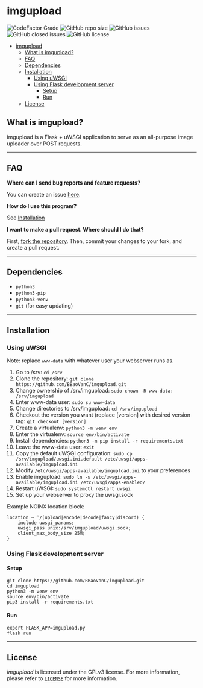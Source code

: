 # imgupload

![CodeFactor Grade](https://img.shields.io/codefactor/grade/github/BBaoVanC/imgupload/master?color=blue)
![GitHub repo size](https://img.shields.io/github/repo-size/bbaovanc/imgupload?color=blue)
![GitHub issues](https://img.shields.io/github/issues/bbaovanc/imgupload?color=blue)
![GitHub closed issues](https://img.shields.io/github/issues-closed/bbaovanc/imgupload?color=blue)
![GitHub license](https://img.shields.io/github/license/bbaovanc/imgupload?color=blue)

- [imgupload](#imgupload)
  - [What is imgupload?](#what-is-imgupload)
  - [FAQ](#faq)
  - [Dependencies](#dependencies)
  - [Installation](#installation)
    - [Using uWSGI](#using-uwsgi)
    - [Using Flask development server](#using-flask-development-server)
      - [Setup](#setup)
      - [Run](#run)
  - [License](#license)

## What is imgupload?

imgupload is a Flask + uWSGI application to serve as an all-purpose image uploader over POST requests.

---

## FAQ

**Where can I send bug reports and feature requests?**

You can create an issue [here](https://github.com/BBaoVanC/imgupload/issues).

**How do I use this program?**

See [Installation](#installation)

**I want to make a pull request. Where should I do that?**

First, [fork the repository](https://github.com/BBaoVanC/imgupload/fork). Then, commit your changes to your fork, and create a pull request.

---

## Dependencies

- `python3`
- `python3-pip`
- `python3-venv`
- `git` (for easy updating)

---

## Installation

### Using uWSGI

Note: replace `www-data` with whatever user your webserver runs as.

1. Go to /srv: `cd /srv`
2. Clone the repository: `git clone https://github.com/BBaoVanC/imgupload.git`
3. Change ownership of /srv/imgupload: `sudo chown -R www-data: /srv/imgupload`
4. Enter www-data user: `sudo su www-data`
5. Change directories to /srv/imgupload: `cd /srv/imgupload`
6. Checkout the version you want (replace [version] with desired version tag: `git checkout [version]`
7. Create a virtualenv: `python3 -m venv env`
8. Enter the virtualenv: `source env/bin/activate`
9. Install dependencies: `python3 -m pip install -r requirements.txt`
10. Leave the www-data user: `exit`
11. Copy the default uWSGI configuration: `sudo cp /srv/imgupload/uwsgi.ini.default /etc/uwsgi/apps-available/imgupload.ini`
12. Modify `/etc/uwsgi/apps-available/imgupload.ini` to your preferences
13. Enable imgupload: `sudo ln -s /etc/uwsgi/apps-available/imgupload.ini /etc/uwsgi/apps-enabled/`
14. Restart uWSGI: `sudo systemctl restart uwsgi`
15. Set up your webserver to proxy the uwsgi.sock

Example NGINX location block:

```nginx
location ~ ^/(upload|encode|decode|fancy|discord) {
    include uwsgi_params;
    uwsgi_pass unix:/srv/imgupload/uwsgi.sock;
    client_max_body_size 25M;
}
```

### Using Flask development server

#### Setup

```shell
git clone https://github.com/BBaoVanC/imgupload.git
cd imgupload
python3 -m venv env
source env/bin/activate
pip3 install -r requirements.txt
```

#### Run

```shell
export FLASK_APP=imgupload.py
flask run
```

---

## License

_imgupload_ is licensed under the GPLv3 license. For more information, please refer to [`LICENSE`](https://github.com/BBaoVanC/imgupload/blob/master/LICENSE) for more information.
